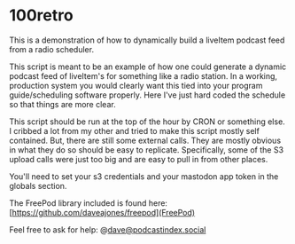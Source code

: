 # 100retro
This is a demonstration of how to dynamically build a liveItem podcast feed from a radio scheduler.

This script is meant to be an example of how one could generate a dynamic podcast feed of liveItem's for
something like a radio station.  In a working, production system you would clearly want this tied into your
program guide/scheduling software properly.  Here I've just hard coded the schedule so that things are more
clear.

This script should be run at the top of the hour by CRON or something else.  I cribbed a lot from my other
and tried to make this script mostly self contained.  But, there are still some external calls.  They are
mostly obvious in what they do so should be easy to replicate. Specifically, some of the S3 upload calls were
just too big and are easy to pull in from other places.

You'll need to set your s3 credentials and your mastodon app token in the globals section.

The FreePod library included is found here:  [https://github.com/daveajones/freepod](FreePod)

Feel free to ask for help:  @dave@podcastindex.social
